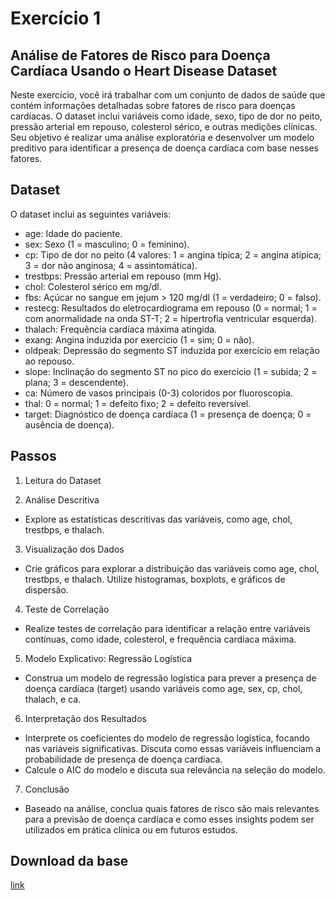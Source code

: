 
# Exercício 1

## Análise de Fatores de Risco para Doença Cardíaca Usando o Heart Disease Dataset

Neste exercício, você irá trabalhar com um conjunto de dados de saúde que contém informações detalhadas sobre fatores de risco para doenças cardíacas. O dataset inclui variáveis como idade, sexo, tipo de dor no peito, pressão arterial em repouso, colesterol sérico, e outras medições clínicas. Seu objetivo é realizar uma análise exploratória e desenvolver um modelo preditivo para identificar a presença de doença cardíaca com base nesses fatores.


## Dataset

O dataset inclui as seguintes variáveis:

- age: Idade do paciente.
- sex: Sexo (1 = masculino; 0 = feminino).
- cp: Tipo de dor no peito (4 valores: 1 = angina típica; 2 = angina atípica; 3 = dor não anginosa; 4 = assintomática).
- trestbps: Pressão arterial em repouso (mm Hg).
- chol: Colesterol sérico em mg/dl.
- fbs: Açúcar no sangue em jejum > 120 mg/dl (1 = verdadeiro; 0 = falso).
- restecg: Resultados do eletrocardiograma em repouso (0 = normal; 1 = com anormalidade na onda ST-T; 2 = hipertrofia ventricular esquerda).
- thalach: Frequência cardíaca máxima atingida.
- exang: Angina induzida por exercício (1 = sim; 0 = não).
- oldpeak: Depressão do segmento ST induzida por exercício em relação ao repouso.
- slope: Inclinação do segmento ST no pico do exercício (1 = subida; 2 = plana; 3 = descendente).
- ca: Número de vasos principais (0-3) coloridos por fluoroscopia.
- thal: 0 = normal; 1 = defeito fixo; 2 = defeito reversível.
- target: Diagnóstico de doença cardíaca (1 = presença de doença; 0 = ausência de doença).


## Passos

1.	Leitura do Dataset

2. 	Análise Descritiva

- 	Explore as estatísticas descritivas das variáveis, como age, chol, trestbps, e thalach.

3. 	Visualização dos Dados

-	Crie gráficos para explorar a distribuição das variáveis como age, chol, trestbps, e thalach. Utilize histogramas, boxplots, e gráficos de dispersão.

4.	Teste de Correlação

- Realize testes de correlação para identificar a relação entre variáveis contínuas, como idade, colesterol, e frequência cardíaca máxima.

5.	Modelo Explicativo: Regressão Logística

- Construa um modelo de regressão logística para prever a presença de doença cardíaca (target) usando variáveis como age, sex, cp, chol, thalach, e ca.

6. 	Interpretação dos Resultados

- Interprete os coeficientes do modelo de regressão logística, focando nas variáveis significativas. Discuta como essas variáveis influenciam a probabilidade de presença de doença cardíaca.
- Calcule o AIC do modelo e discuta sua relevância na seleção do modelo.
	
7.	Conclusão

- Baseado na análise, conclua quais fatores de risco são mais relevantes para a previsão de doença cardíaca e como esses insights podem ser utilizados em prática clínica ou em futuros estudos.

## Download da base

[link](https://www.kaggle.com/datasets/johnsmith88/heart-disease-dataset?resource=download)

